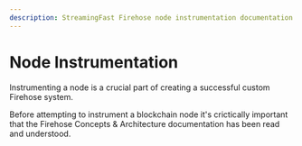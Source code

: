 ```yaml
---
description: StreamingFast Firehose node instrumentation documentation
---
```


# Node Instrumentation

Instrumenting a node is a crucial part of creating a successful custom Firehose system.

Before attempting to instrument a blockchain node it's crictically important that the Firehose Concepts & Architecture documentation has been read and understood.
